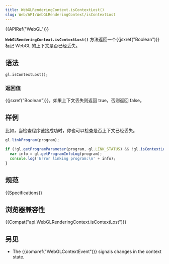 ```yaml
---
title: WebGLRenderingContext.isContextLost()
slug: Web/API/WebGLRenderingContext/isContextLost
---
```

{{APIRef("WebGL")}}

**`WebGLRenderingContext.isContextLost()`** 方法返回一个{{jsxref("Boolean")}} 标记 WebGL 的上下文是否已经丢失。

## 语法

```plain
gl.isContextLost();
```

### 返回值

{{jsxref("Boolean")}}。如果上下文丢失则返回 true，否则返回 false。

## 样例

比如，当检查程序链接成功时，你也可以检查是否上下文已经丢失。

```js
gl.linkProgram(program);

if (!gl.getProgramParameter(program, gl.LINK_STATUS) && !gl.isContextLost()) {
  var info = gl.getProgramInfoLog(program);
  console.log('Error linking program:\n' + info);
}
```

## 规范

{{Specifications}}

## 浏览器兼容性

{{Compat("api.WebGLRenderingContext.isContextLost")}}

## 另见

- The {{domxref("WebGLContextEvent")}} signals changes in the context state.

